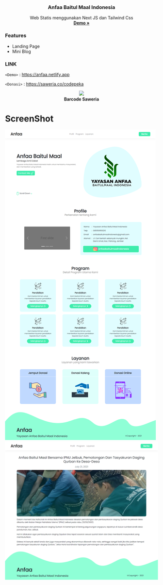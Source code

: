 
<h3 align="center">Anfaa Baitul Maal Indonesia</h3>
<p align="center">
	Web Statis menggunakan Next JS dan Tailwind Css
	<br>
  <a href="https://anfaa.netlify.app"><strong> Demo » </strong></a>
</p>

### Features

- Landing Page
- Mini Blog


### LINK 

`<Demo>` : <https://anfaa.netlify.app> 

`<Donasi>` : <https://saweria.co/codepeka> 
<br>
<p align="center">
  <img src="screenshot/saweria.png alt="Barcode Saweria"> <br>
  <strong>Barcode Saweria</strong> 
</p>


# ScreenShot

![](screenshot/Anfaa-Lembaga-Amil-Zakat.png)
![](screenshot/Blog-Anfaa-Lembaga-Amil-Zakat.png)
